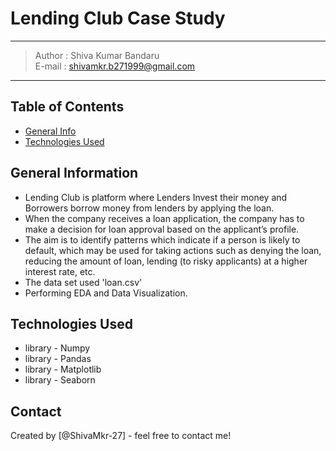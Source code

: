 # Lending Club Case Study
-----------------------------------------------
> Author : Shiva Kumar Bandaru   
E-mail : shivamkr.b271999@gmail.com  

------------------------------------------------------------------




## Table of Contents
* [General Info](#general-information)
* [Technologies Used](#technologies-used)

<!-- You can include any other section that is pertinent to your problem -->

## General Information
- Lending Club is platform where Lenders Invest their money and Borrowers borrow money from lenders by applying the loan.
- When the company receives a loan application, the company has to make a decision for loan approval based on the applicant’s profile.
- The aim is to identify patterns which indicate if a person is likely to default, which may be used for taking actions such as denying the loan, reducing the amount of loan, lending (to risky applicants) at a higher interest rate, etc.
- The data set used 'loan.csv'
- Performing EDA and Data Visualization.

<!-- You don't have to answer all the questions - just the ones relevant to your project. -->


## Technologies Used
- library - Numpy
- library - Pandas
- library - Matplotlib
- library - Seaborn



## Contact
Created by [@ShivaMkr-27] - feel free to contact me!


<!-- Optional -->
<!-- ## License -->
<!-- This project is open source and available under the [... License](). -->

<!-- You don't have to include all sections - just the one's relevant to your project -->
